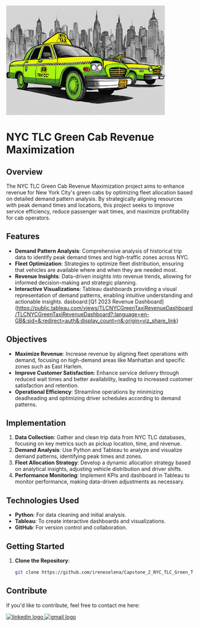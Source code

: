![Header](./docs/header.png)

# NYC TLC Green Cab Revenue Maximization

## Overview

The NYC TLC Green Cab Revenue Maximization project aims to enhance revenue for New York City's green cabs by optimizing fleet allocation based on detailed demand pattern analysis. By strategically aligning resources with peak demand times and locations, this project seeks to improve service efficiency, reduce passenger wait times, and maximize profitability for cab operators.

## Features

- **Demand Pattern Analysis**: Comprehensive analysis of historical trip data to identify peak demand times and high-traffic zones across NYC.
- **Fleet Optimization**: Strategies to optimize fleet distribution, ensuring that vehicles are available where and when they are needed most.
- **Revenue Insights**: Data-driven insights into revenue trends, allowing for informed decision-making and strategic planning.
- **Interactive Visualizations**: Tableau dashboards providing a visual representation of demand patterns, enabling intuitive understanding and actionable insights. dasboard:[Q1 2023 Revenue Dashboard] (https://public.tableau.com/views/TLCNYCGreenTaxiRevenueDashboard/TLCNYCGreenTaxiRevenueDashboard?:language=en-GB&:sid=&:redirect=auth&:display_count=n&:origin=viz_share_link)
## Objectives

- **Maximize Revenue**: Increase revenue by aligning fleet operations with demand, focusing on high-demand areas like Manhattan and specific zones such as East Harlem.
- **Improve Customer Satisfaction**: Enhance service delivery through reduced wait times and better availability, leading to increased customer satisfaction and retention.
- **Operational Efficiency**: Streamline operations by minimizing deadheading and optimizing driver schedules according to demand patterns.

## Implementation

1. **Data Collection**: Gather and clean trip data from NYC TLC databases, focusing on key metrics such as pickup location, time, and revenue.
2. **Demand Analysis**: Use Python and Tableau to analyze and visualize demand patterns, identifying peak times and zones.
3. **Fleet Allocation Strategy**: Develop a dynamic allocation strategy based on analytical insights, adjusting vehicle distribution and driver shifts.
4. **Performance Monitoring**: Implement KPIs and dashboard in Tableau to monitor performance, making data-driven adjustments as necessary.

## Technologies Used

- **Python**: For data cleaning and initial analysis.
- **Tableau**: To create interactive dashboards and visualizations.
- **GitHub**: For version control and collaboration.

## Getting Started

1. **Clone the Repository**:
   ```bash
   git clone https://github.com/ireneselena/Capstone_2_NYC_TLC_Green_Taxis.git


## Contribute

If you'd like to contribute, feel free to contact me here:

<a href="https://www.linkedin.com/in/ireneselena/" target="_blank">
    <img src="https://raw.githubusercontent.com/maurodesouza/profile-readme-generator/master/src/assets/icons/social/linkedin/default.svg" width="52" height="40" alt="linkedin logo"/>
  </a>
  <a href="mailto:ireneselenam@gmail.com" target="_blank">
    <img src="https://raw.githubusercontent.com/maurodesouza/profile-readme-generator/master/src/assets/icons/social/gmail/default.svg"  width="52" height="40" alt="gmail logo"/>
  </a>
